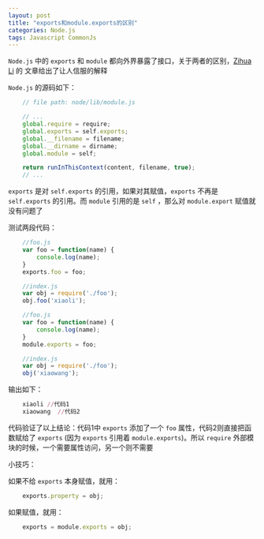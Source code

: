 ```yaml
---
layout: post
title: "exports和module.exports的区别"
categories: Node.js
tags: Javascript CommonJs
---
```


`Node.js` 中的 `exports` 和 `module` 都向外界暴露了接口，关于两者的区别，[Zihua Li](http://zihua.li/2012/03/use-module-exports-or-exports-in-node/) 的 文章给出了让人信服的解释

`Node.js` 的源码如下：

```js
    // file path: node/lib/module.js

    // ...
    global.require = require;
    global.exports = self.exports;
    global.__filename = filename;
    global.__dirname = dirname;
    global.module = self;

    return runInThisContext(content, filename, true);
    // ...
```

`exports` 是对 `self.exports` 的引用，如果对其赋值，`exports` 不再是 `self.exports` 的引用。而 `module` 引用的是 `self` ，那么对 `module.export` 赋值就没有问题了

测试两段代码：

```js
    //foo.js
    var foo = function(name) {
        console.log(name);
    }    
    exports.foo = foo;

    //index.js
    var obj = require('./foo');
    obj.foo('xiaoli');
```

```js
    //foo.js
    var foo = function(name) {
        console.log(name);   
    }
    module.exports = foo;

    //index.js
    var obj = require('./foo');
    obj('xiaowang');
``` 

输出如下：

```ruby
    xiaoli //代码1
    xiaowang  //代码2
```

代码验证了以上结论：代码1中 `exports` 添加了一个 `foo` 属性，代码2则直接把函数赋给了 `exports` (因为 `exports` 引用着 `module.exports`)。所以 `require` 外部模块的时候，一个需要属性访问，另一个则不需要

小技巧：

如果不给 `exports` 本身赋值，就用：

```js
    exports.property = obj;
```

如果赋值，就用：

```js
    exports = module.exports = obj;
```




